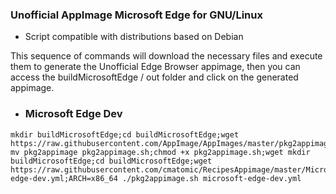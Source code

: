 ### Unofficial AppImage Microsoft Edge for GNU/Linux
* Script compatible  with distributions based on Debian

This sequence of commands will download the necessary files and execute them to generate the Unofficial Edge Browser appimage, then you can access the buildMicrosoftEdge / out folder and click on the generated appimage.

* ### Microsoft Edge Dev 
```
mkdir buildMicrosoftEdge;cd buildMicrosoftEdge;wget https://raw.githubusercontent.com/AppImage/AppImages/master/pkg2appimage; mv pkg2appimage pkg2appimage.sh;chmod +x pkg2appimage.sh;wget mkdir buildMicrosoftEdge;cd buildMicrosoftEdge;wget https://raw.githubusercontent.com/cmatomic/RecipesAppimage/master/MicrosoftEdgeAppImage/microsoft-edge-dev.yml;ARCH=x86_64 ./pkg2appimage.sh microsoft-edge-dev.yml

```
